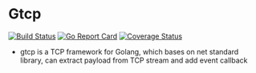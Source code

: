 # Gtcp
[![Build Status](https://travis-ci.org/Pythonify/gtcp.svg?branch=master)](https://travis-ci.org/Pythonify/gtcp)
[![Go Report Card](https://goreportcard.com/badge/github.com/Pythonify/gtcp)](https://goreportcard.com/report/github.com/Pythonify/gtcp)
[![Coverage Status](https://coveralls.io/repos/github/Pythonify/gtcp/badge.svg)](https://coveralls.io/github/Pythonify/gtcp)
- gtcp is a TCP framework for Golang, which bases on net standard library, can extract payload from TCP stream and add event callback
